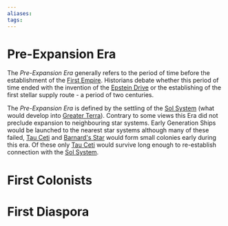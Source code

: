 ```yaml
---
aliases:
tags:
---
```


# Pre-Expansion Era

The *Pre-Expansion Era* generally refers  to the period of time before the establishment of the [First Empire](first-empire.md). Historians debate whether this period of time ended with the invention of the [Epstein Drive](epstein-drive.md) or the establishing of the first stellar supply route - a period of two centuries.  

The *Pre-Expansion Era* is defined by the settling of the [Sol System](greater-terra.md) (what would develop into [Greater Terra](greater-terra.md)). Contrary to some views this Era did not preclude expansion to neighbouring star systems. Early Generation Ships would be launched to the nearest star systems although many of these failed, [Tau Ceti](tau-ceti.md) and [Barnard's Star](barnards-star.md) would form small colonies early during this era. Of these only [Tau Ceti](tau-ceti.md) would survive long enough to re-establish connection with the [Sol System](greater-terra.md).

# First Colonists

# First Diaspora